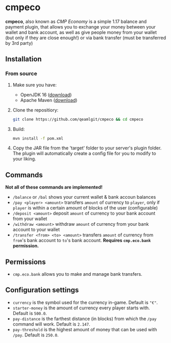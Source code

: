 # cmpeco

**cmpeco**, also known as _CMP Economy_ is a simple 1.17 balance and payment
plugin, that allows you to exchange your money between your wallet and bank
account, as well as give people money from your wallet (but only if they are
close enough!) or via bank transfer (must be transferred by 3rd party)

## Installation

### From source

1. Make sure you have:

   - OpenJDK 16 ([download](https://adoptopenjdk.net/))
   - Apache Maven ([download](https://maven.apache.org/))

2. Clone the repositiory:

   ```sh
   git clone https://github.com/qeamlgit/cmpeco && cd cmpeco
   ```

3. Build:

   ```sh
   mvn install -f pom.xml
   ```

4. Copy the JAR file from the 'target' folder to your server's plugin folder.
   The plugin will automatically create a config file for you to modify to your
   liking.

## Commands

**Not all of these commands are implemented!**

- `/balance` or `/bal` shows your current wallet & bank accoun balances
- `/pay <player> <amount>` transfers `amount` of currency to `player`, only if
  `player` is within a certain amount of blocks of the user (configurable)
- `/deposit <amount>` deposit `amount` of currency to your bank account from
  your wallet
- `/withdraw <amount>` withdraw `amount` of currency from your bank account to
  your wallet
- `/transfer <from> <to> <amount>` transfers `amount` of currency from `from`'s
  bank account to `to`'s bank account. **Requires `cmp.eco.bank` permission.**

## Permissions

- `cmp.eco.bank` allows you to make and manage bank transfers.

## Configuration settings

- `currency` is the symbol used for the currency in-game. Default is `"€"`.
- `starter-money` is the amount of currency every player starts with. Default is
  `500.0`.
- `pay-distance` is the farthest distance (in blocks) from which the `/pay`
  command will work. Default is `2.147`.
- `pay-threshold` is the highest amount of money that can be used with `/pay`.
  Default is `250.0`.
